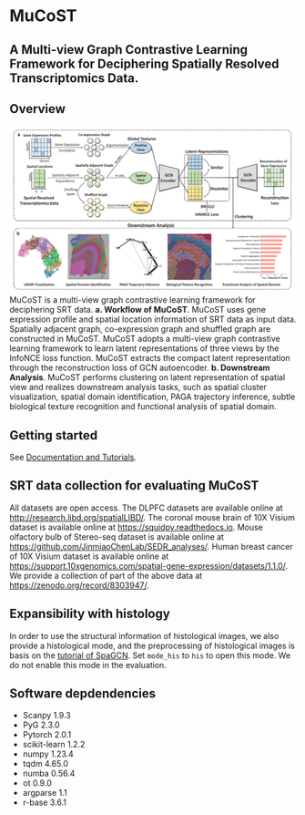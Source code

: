 # MuCoST
## A Multi-view Graph Contrastive Learning Framework for Deciphering Spatially Resolved Transcriptomics Data.

## Overview
![](https://github.com/tju-zl/MuCoST/blob/master/framework.png)
MuCoST is a multi-view graph contrastive learning framework for deciphering SRT data. **a. Workflow of MuCoST**. MuCoST uses gene expression profile and spatial location information of SRT data as input data. Spatially adjacent graph, co-expression graph and shuffled graph are constructed in MuCoST. MuCoST adopts a multi-view graph contrastive learning framework to learn latent representations of three views by the InfoNCE loss function. MuCoST extracts the compact latent representation through the reconstruction loss of GCN autoencoder. **b. Downstream Analysis**. MuCoST performs clustering on latent representation of spatial view and realizes downstream analysis tasks, such as spatial cluster visualization, spatial domain identification, PAGA trajectory inference, subtle biological texture recognition and functional analysis of spatial domain.

## Getting started
See [Documentation and Tutorials](https://github.com/tju-zl/MuCoST/blob/master/MuCoST_DLPFC%20Tutorial.ipynb).

## SRT data collection for evaluating MuCoST
All datasets are open access. The DLPFC datasets are available online at http://research.libd.org/spatialLIBD/. The coronal mouse brain of 10X Visium dataset is available online at https://squidpy.readthedocs.io. Mouse olfactory bulb of Stereo-seq dataset is available online at https://github.com/JinmiaoChenLab/SEDR_analyses/. Human breast cancer of 10X Visium dataset is available online at https://support.10xgenomics.com/spatial-gene-expression/datasets/1.1.0/. We provide a collection of part of the above data at https://zenodo.org/record/8303947/.

## Expansibility with histology
In order to use the structural information of histological images, we also provide a histological mode, and the preprocessing of histological images is basis on the [tutorial of SpaGCN](https://github.com/jianhuupenn/SpaGCN/blob/master/tutorial/tutorial.ipynb). Set `mode_his` to `his` to open this mode. We do not enable this mode in the evaluation.

## Software depdendencies
- Scanpy 1.9.3
- PyG 2.3.0
- Pytorch 2.0.1
- scikit-learn 1.2.2
- numpy 1.23.4
- tqdm 4.65.0
- numba 0.56.4
- ot 0.9.0
- argparse 1.1
- r-base 3.6.1
